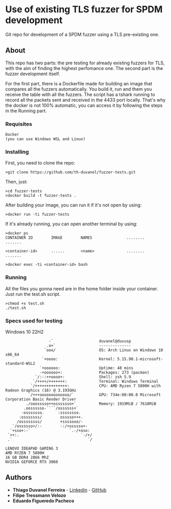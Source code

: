 # Use of existing TLS fuzzer for SPDM development

Git repo for development of a SPDM fuzzer using a TLS pre-existing one. 

## About

This repo has two parts: the pre testing for already existing fuzzers for TLS, with the aim of finding the highest perfomance one.
The second part is the fuzzer development itself.

For the first part, there is a Dockerfile made for building an image that compares all the fuzzers automatically. You build it, run and them you receive the table with all the fuzzers.
The script has a tshark running to record all the packets sent and received in the 4433 port locally. That's why the docker is not 100% automatic, you can access it by following the steps in the Running part.

### Requisites


```
Docker
(you can use Windows WSL and Linux)
```

### Installing

First, you need to clone the repo:
```
>git clone https://github.com/th-duvanel/fuzzer-tests.git
```
Then, just:
```
>cd fuzzer-tests
>docker build -t fuzzer-tests .
```
After building your image, you can run it if it's not open by using:
```
>docker run -ti fuzzer-tests
```
If it's already running, you can open another terminal by using:
```
>docker ps
CONTAINER ID        IMAGE        NAMES               ........         .......

<container-id>      ......       <name>              ........         .......

>docker exec -ti <container-id> bash
```

### Running

All the files you gonna need are in the home folder inside your container.
Just run the test.sh script.
```
>chmod +x test.sh
./test.sh
```

### Specs used for testing

Windows 10 22H2
```
                   -`                    duvanel@duvusp
                  .o+`                   --------------
                 `ooo/                   OS: Arch Linux on Windows 10 x86_64
                `+oooo:                  Kernel: 5.15.90.1-microsoft-standard-WSL2
               `+oooooo:                 Uptime: 48 mins
               -+oooooo+:                Packages: 273 (pacman)
             `/:-:++oooo+:               Shell: zsh 5.9
            `/++++/+++++++:              Terminal: Windows Terminal
           `/++++++++++++++:             CPU: AMD Ryzen 7 5800H with Radeon Graphics (16) @ 3.193GHz
          `/+++ooooooooooooo/`           GPU: 734e:00:00.0 Microsoft Corporation Basic Render Driver
         ./ooosssso++osssssso+`          Memory: 1919MiB / 7618MiB
        .oossssso-````/ossssss+`
       -osssssso.      :ssssssso.
      :osssssss/        osssso+++.
     /ossssssss/        +ssssooo/-
   `/ossssso+/:-        -:/+osssso+-
  `+sso+:-`                 `.-/+oso:
 `++:.                           `-/+/
 .`                                 `/
```
```
LENOVO IDEAPAD GAMING 3
AMD RYZEN 7 5800H
16 GB DDR4 2866 MhZ
NVIDIA GEFORCE RTX 3060
```


## Authors

* **Thiago Duvanel Ferreira** - [Linkedin](https://www.linkedin.com/in/thiago-duvanel-ferreira-142028244/) - [GitHub](https://github.com/th-duvanel)
* **Filipe Tressmann Velozo**
* **Eduardo Figueredo Pacheco**



